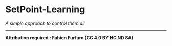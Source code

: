 # SetPoint-Learning

*A simple approach to control them all*

------

**Attribution required : Fabien Furfaro (CC 4.0 BY NC ND SA)**
